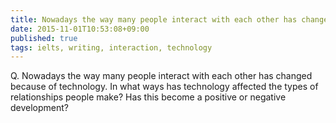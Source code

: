 ```yaml
---
title: Nowadays the way many people interact with each other has changed because of technology.
date: 2015-11-01T10:53:08+09:00
published: true
tags: ielts, writing, interaction, technology
---
```



Q. Nowadays the way many people interact with each other has changed because of technology.
In what ways has technology affected the types of relationships people make?
Has this become a positive or negative development?

